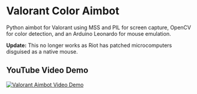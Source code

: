 # Valorant Color Aimbot
Python aimbot for Valorant using MSS and PIL for screen capture, OpenCV for color detection, and an Arduino Leonardo for mouse emulation.

**Update:** This no longer works as Riot has patched microcomputers disguised as a native mouse.

## YouTube Video Demo
[![Valorant Aimbot Video Demo](https://i.ytimg.com/vi/jxlvCLQtnZ8/hq720.jpg?sqp=-oaymwEcCNAFEJQDSFXyq4qpAw4IARUAAIhCGAFwAcABBg==&rs=AOn4CLAU3O68ySc29tK5FlvCiPsBPn7OAg)](https://www.youtube.com/watch?v=jxlvCLQtnZ8 "Valorant Aimbot Video Demo")

